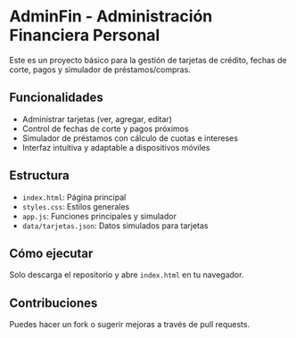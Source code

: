 # AdminFin - Administración Financiera Personal

Este es un proyecto básico para la gestión de tarjetas de crédito, fechas de corte, pagos y simulador de préstamos/compras.

## Funcionalidades
- Administrar tarjetas (ver, agregar, editar)
- Control de fechas de corte y pagos próximos
- Simulador de préstamos con cálculo de cuotas e intereses
- Interfaz intuitiva y adaptable a dispositivos móviles

## Estructura
- `index.html`: Página principal
- `styles.css`: Estilos generales
- `app.js`: Funciones principales y simulador
- `data/tarjetas.json`: Datos simulados para tarjetas

## Cómo ejecutar
Solo descarga el repositorio y abre `index.html` en tu navegador.

## Contribuciones
Puedes hacer un fork o sugerir mejoras a través de pull requests.

